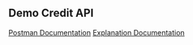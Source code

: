 ## Demo Credit API

[Postman Documentation](https://documenter.getpostman.com/view/24732748/2sAYQfDUej)
[Explanation Documentation](https://docs.google.com/document/d/1tWB147hFl842dFRwh6jPooezAtYiEVhkvkBV6toIvTM/edit?usp=sharing)
